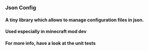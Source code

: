 ### Json Config

#### A tiny library which allows to manage configuration files in json.

#### Used especially in minecraft mod dev

#### For more info, have a look at the unit tests